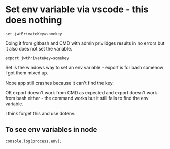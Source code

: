# Set env variable via vscode - this does nothing

`set jwtPrivateKey=somekey`

Doing it from gitbash and CMD with admin privlidges results in no errors but it also does not set the variable.

`export jwtPrivateKey=somekey`

Set is the windows way to set an env variable - export is for bash somehow I got them mixed up.

Nope app still crashes because it can't find the key.

OK export doesn't work from CMD as expected and export doesn't work from bash either - the command works but it still fails to find the env variable.

I think forget this and use dotenv.

## To see env variables in node

`console.log(process.env);`

